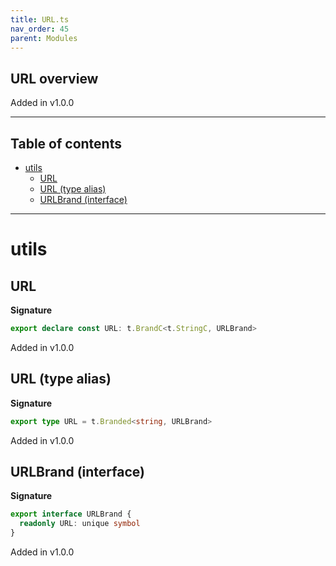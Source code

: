 ```yaml
---
title: URL.ts
nav_order: 45
parent: Modules
---
```


## URL overview

Added in v1.0.0

---

<h2 class="text-delta">Table of contents</h2>

- [utils](#utils)
  - [URL](#url)
  - [URL (type alias)](#url-type-alias)
  - [URLBrand (interface)](#urlbrand-interface)

---

# utils

## URL

**Signature**

```ts
export declare const URL: t.BrandC<t.StringC, URLBrand>
```

Added in v1.0.0

## URL (type alias)

**Signature**

```ts
export type URL = t.Branded<string, URLBrand>
```

Added in v1.0.0

## URLBrand (interface)

**Signature**

```ts
export interface URLBrand {
  readonly URL: unique symbol
}
```

Added in v1.0.0
